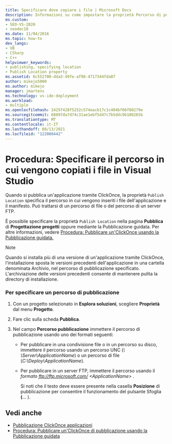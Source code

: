 ```yaml
---
title: Specificare dove copiare i file | Microsoft Docs
description: Informazioni su come impostare la proprietà Percorso di pubblicazione per un'ClickOnce, che specifica il percorso in cui vengono inseriti i file e il manifesto dell'applicazione.
ms.custom:
- SEO-VS-2020
- seodec18
ms.date: 11/04/2016
ms.topic: how-to
dev_langs:
- VB
- CSharp
- C++
helpviewer_keywords:
- publishing, specifying location
- Publish Location property
ms.assetid: 6c552700-dda3-49fe-af98-4717344fda07
author: mikejo5000
ms.author: mikejo
manager: jmartens
ms.technology: vs-ide-deployment
ms.workload:
- multiple
ms.openlocfilehash: 2425f428f5252c574eacb17c1c404bf06f80279e
ms.sourcegitcommit: 68897da7d74c31ae1ebf5d47c7b5ddc9b108265b
ms.translationtype: MT
ms.contentlocale: it-IT
ms.lasthandoff: 08/13/2021
ms.locfileid: "122080442"
---
```

# <a name="how-to-specify-where-visual-studio-copies-the-files"></a>Procedura: Specificare il percorso in cui vengono copiati i file in Visual Studio
Quando si pubblica un'applicazione tramite ClickOnce, la proprietà `Publish Location` specifica il percorso in cui vengono inseriti i file dell'applicazione e il manifesto. Può trattarsi di un percorso di file o del percorso di un server FTP.

 È possibile specificare la proprietà `Publish Location` nella pagina **Pubblica** di **Progettazione progetti** oppure mediante la Pubblicazione guidata. Per altre informazioni, vedere [Procedura: Pubblicare un'ClickOnce usando la Pubblicazione guidata.](../deployment/how-to-publish-a-clickonce-application-using-the-publish-wizard.md)

> [!NOTE]
> Quando si installa più di una versione di un'applicazione tramite ClickOnce, l'installazione sposta le versioni precedenti dell'applicazione in una cartella denominata Archivio, nel percorso di pubblicazione specificato. L'archiviazione delle versioni precedenti consente di mantenere pulita la directory di installazione.

### <a name="to-specify-a-publishing-location"></a>Per specificare un percorso di pubblicazione

1. Con un progetto selezionato in **Esplora soluzioni**, scegliere **Proprietà** dal menu **Progetto**.

2. Fare clic sulla scheda **Pubblica**.

3. Nel campo **Percorso pubblicazione** immettere il percorso di pubblicazione usando uno dei formati seguenti:

   - Per pubblicare in una condivisione file o in un percorso su disco, immettere il percorso usando un percorso UNC (*\\ \Server\ApplicationName*) o un percorso di file (*C:\Deploy\ApplicationName*).

   - Per pubblicare in un server FTP, immettere il percorso usando il <em>formato ftp://ftp.microsoft.com/ \<ApplicationName> </em>.

     Si noti che il testo deve essere presente nella casella **Posizione** di pubblicazione per consentire il funzionamento del pulsante Sfoglia **(**... ).

## <a name="see-also"></a>Vedi anche
- [Pubblicazione ClickOnce applicazioni](../deployment/publishing-clickonce-applications.md)
- [Procedura: Pubblicare un'ClickOnce di pubblicazione usando la Pubblicazione guidata](../deployment/how-to-publish-a-clickonce-application-using-the-publish-wizard.md)